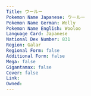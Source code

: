 ```yaml
---
﻿Title: ウールー
Pokemon Name Japanese: ウールー
Pokemon Name German: Wolly
Pokemon Name English: Wooloo
Language Card: Japanese
National Dex Number: 831
Region: Galar
Regional Form: false
Additional Form: false
Mega: false
Gigantamax: false
Cover: false
Link: 
Owned: 
---
```

